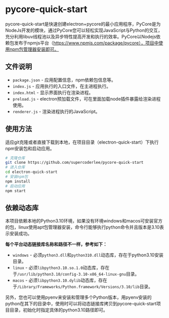 # pycore-quick-start

pycore-quick-start是快速创建electron+pycore的最小应用程序，PyCore是为NodeJs开发的模块，通过PyCore您可以轻松实现JavaScript与Python的交互，充分利用libuv线程池以及异步特性提高开发和执行的效率。PyCore以Nodejs依赖包发布于npmjs平台（https://www.npmjs.com/package/pycore），项目中使用npm包管理器安装即可。



## 文件说明

- `package.json` - 应用配置信息，npm依赖包信息等。
- `index.js` - 应用执行的入口文件，在主进程执行。
- `index.html` - 显示界面执行在渲染进程。
- `preload.js` - electron预加载文件，可在里面加载node插件暴露给渲染进程使用。
- `renderer.js` - 渲染进程执行的JavaScript。



## 使用方法

适应git克隆或者直接下载到本地，在项目目录（electron-quick-start）下执行npm安装包和启动应用。

```bash
# 克隆仓库
git clone https://github.com/supercoderlee/pycore-quick-start
# 进入仓库
cd electron-quick-start
# 安装npm包
npm install
# 启动应用
npm start
```



## 依赖动态库

本项目依赖本地的Python3.10环境，如果没有环境windows和macos可安装官方的包，linux使用apt包管理器安装，命令行能够执行python命令并且版本是3.10表示安装成功。

**每个平台动态链接库名称和路径不一样，参考如下：**

- `windows` - 必须`python3.dll`和`python310.dll`动态库，存在于python3.10安装目录。
- `linux` - 必须`libpython3.10.so.1.0`动态库，存在于`/usr/lib/python3.10/config-3.10-x86_64-linux-gnu`目录。
- `macos` - 必须`libpython3.10.dylib`动态库，存在于`/Library/Frameworks/Python.framework/Versions/3.10/lib`目录。

另外，您也可以使用pyenv来安装和管理多个Python版本，用pyenv安装的python在其下的目录中，使用时可以将动态链接库拷贝到pycore-quick-start项目目录，初始化时指定具体的python3.10路径即可。
